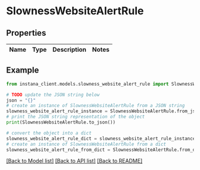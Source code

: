 # SlownessWebsiteAlertRule


## Properties

Name | Type | Description | Notes
------------ | ------------- | ------------- | -------------

## Example

```python
from instana_client.models.slowness_website_alert_rule import SlownessWebsiteAlertRule

# TODO update the JSON string below
json = "{}"
# create an instance of SlownessWebsiteAlertRule from a JSON string
slowness_website_alert_rule_instance = SlownessWebsiteAlertRule.from_json(json)
# print the JSON string representation of the object
print(SlownessWebsiteAlertRule.to_json())

# convert the object into a dict
slowness_website_alert_rule_dict = slowness_website_alert_rule_instance.to_dict()
# create an instance of SlownessWebsiteAlertRule from a dict
slowness_website_alert_rule_from_dict = SlownessWebsiteAlertRule.from_dict(slowness_website_alert_rule_dict)
```
[[Back to Model list]](../README.md#documentation-for-models) [[Back to API list]](../README.md#documentation-for-api-endpoints) [[Back to README]](../README.md)


